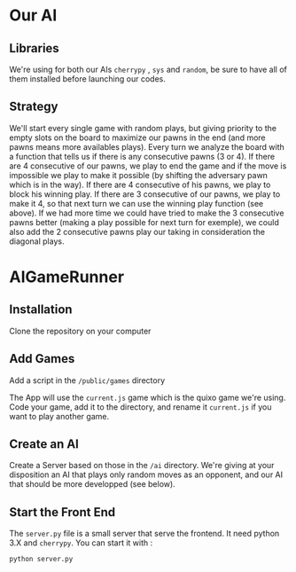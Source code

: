 
# Our AI

## Libraries

We're using for both our AIs `cherrypy` , `sys` and `random`, be sure to have all of them installed before launching our codes.


## Strategy

We'll start every single game with random plays, but giving priority to the empty slots on the board to maximize our pawns in the end (and more pawns means more availables plays). Every turn we analyze the board with a function that tells us if there is any consecutive pawns (3 or 4). 
If there are 4 consecutive of our pawns, we play to end the game and if the move is impossible we play to make it possible (by shifting the adversary pawn which is in the way).
If there are 4 consecutive of his pawns, we play to block his winning play.
If there are 3 consecutive of our pawns, we play to make it 4, so that next turn we can use the winning play function (see above).
If we had more time we could have tried to make the 3 consecutive pawns better (making a play possible for next turn for exemple), we could also add the 2 consecutive pawns play our taking in consideration the diagonal plays.



# AIGameRunner

## Installation

Clone the repository on your computer

## Add Games

Add a script in the `/public/games` directory

The App will use the `current.js` game which is the quixo game we're using. Code your game, add it to the directory, and rename it `current.js` if you want to play another game.

## Create an AI

Create a Server based on those in the `/ai` directory. 
We're giving at your disposition an AI that plays only random moves as an opponent, and our AI that should be more developped (see below). 

## Start the Front End

The `server.py` file is a small server that serve the frontend. 
It need python 3.X and `cherrypy`. You can start it with :

```
python server.py
```


